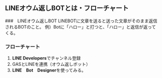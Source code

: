 ## LINEオウム返しBOTとは・フローチャート

###　LINEオウム返しBOT
LINEBOTに文章を送ると送った文章がそのまま返信されるBOTのこと。
例）Botに「ハロー」と打つと、「ハロー」と返信が返ってくる。

### フローチャート
1. **LINE Developers**でチャンネル登録
2. GASとLINEを連携（オウム返しボット）
3. **LINE　Bot　Designer**を使ってみる。


